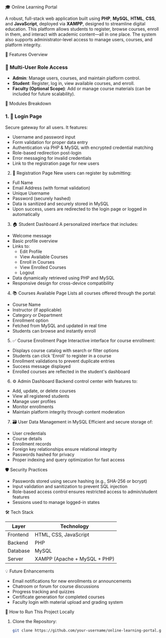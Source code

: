 🎓 Online Learning Portal

A robust, full-stack web application built using **PHP**, **MySQL**, **HTML**, **CSS**, and **JavaScript**, deployed via **XAMPP**, designed to streamline digital education. 
This platform allows students to register, browse courses, enroll in them, and interact with academic content—all in one place. 
The system also supports administrator-level access to manage users, courses, and platform integrity.


🚀 Features Overview

### 👥 Multi-User Role Access
- **Admin**: Manage users, courses, and maintain platform control.
- **Student**: Register, log in, view available courses, and enroll.
- **Faculty (Optional Scope)**: Add or manage course materials (can be included for future scalability).


🧩 Modules Breakdown

### 1. 🔐 Login Page
Secure gateway for all users. It features:
- Username and password input
- Form validation for proper data entry
- Authentication via PHP & MySQL with encrypted credential matching
- Role-based redirection post-login
- Error messaging for invalid credentials
- Link to the registration page for new users


2. 📝 Registration Page
New users can register by submitting:
- Full Name
- Email Address (with format validation)
- Unique Username
- Password (securely hashed)
- Data is sanitized and securely stored in MySQL
- Upon success, users are redirected to the login page or logged in automatically



 3. 🏠 Student Dashboard
A personalized interface that includes:
- Welcome message
- Basic profile overview
- Links to:
  - Edit Profile
  - View Available Courses
  - Enroll in Courses
  - View Enrolled Courses
  - Logout
- Data dynamically retrieved using PHP and MySQL
- Responsive design for cross-device compatibility



4. 📚 Courses Available Page
Lists all courses offered through the portal:
- Course Name
- Instructor (if applicable)
- Category or Department
- Enrollment option
- Fetched from MySQL and updated in real time
- Students can browse and instantly enroll



5. ✅ Course Enrollment Page
Interactive interface for course enrollment:
- Displays course catalog with search or filter options
- Students can click 'Enroll' to register in a course
- Enrollment validations to prevent duplicate entries
- Success message displayed
- Enrolled courses are reflected in the student's dashboard



6. ⚙️ Admin Dashboard
Backend control center with features to:
- Add, update, or delete courses
- View all registered students
- Manage user profiles
- Monitor enrollments
- Maintain platform integrity through content moderation



7. 🗃️ User Data Management in MySQL
Efficient and secure storage of:
- User credentials
- Course details
- Enrollment records
- Foreign key relationships ensure relational integrity
- Passwords hashed for privacy
- Proper indexing and query optimization for fast access



🛡️ Security Practices
- Passwords stored using secure hashing (e.g., SHA-256 or bcrypt)
- Input validation and sanitization to prevent SQL injection
- Role-based access control ensures restricted access to admin/student features
- Sessions used to manage logged-in states



🛠️ Tech Stack

| Layer          | Technology        |
|----------------|-------------------|
| Frontend       | HTML, CSS, JavaScript |
| Backend        | PHP               |
| Database       | MySQL             |
| Server         | XAMPP (Apache + MySQL + PHP) |



💡 Future Enhancements
- Email notifications for new enrollments or announcements
- Chatroom or forum for course discussions
- Progress tracking and quizzes
- Certificate generation for completed courses
- Faculty login with material upload and grading system



📂 How to Run This Project Locally

1. Clone the Repository:
   ```bash
   git clone https://github.com/your-username/online-learning-portal.git
